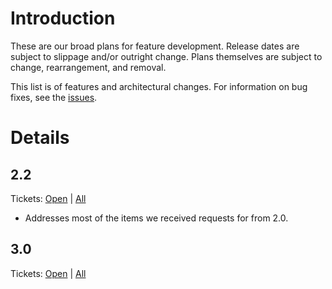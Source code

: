 # Introduction #

These are our broad plans for feature development. Release dates are subject to slippage and/or outright change. Plans themselves are subject to change, rearrangement, and removal.

This list is of features and architectural changes. For information on bug fixes, see the [issues](http://code.google.com/p/growl/issues/list).

# Details #


## 2.2 ##
Tickets: [Open](http://code.google.com/p/growl/issues/list?can=2&q=label%3AMilestone-2.2+Product%3DGrowlTunes) | [All](http://code.google.com/p/growl/issues/list?can=1&q=label%3AMilestone-2.2+Product%3DGrowlTunes)

  * Addresses most of the items we received requests for from 2.0.


## 3.0 ##
Tickets: [Open](http://code.google.com/p/growl/issues/list?can=2&q=label%3AMilestone-3.0+Product%3DGrowlTunes) | [All](http://code.google.com/p/growl/issues/list?can=1&q=label%3AMilestone-3.0+Product%3DGrowlTunes)